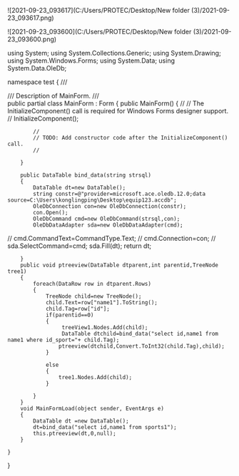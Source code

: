 ![2021-09-23_093617](C:/Users/PROTEC/Desktop/New folder (3)/2021-09-23_093617.png)

![2021-09-23_093600](C:/Users/PROTEC/Desktop/New folder (3)/2021-09-23_093600.png)

using System;
using System.Collections.Generic;
using System.Drawing;
using System.Windows.Forms;
using System.Data;
using System.Data.OleDb;

namespace test
{
    /// <summary>
    /// Description of MainForm.
    /// </summary>
    public partial class MainForm : Form
    {
        public MainForm()
        {
            //
            // The InitializeComponent() call is required for Windows Forms designer support.
            //
            InitializeComponent();
            
            //
            // TODO: Add constructor code after the InitializeComponent() call.
            //
            
        }
        
        public DataTable bind_data(string strsql)
        {
            DataTable dt=new DataTable();
            string constr=@"provider=microsoft.ace.oledb.12.0;data source=C:\Users\konglingping\Desktop\equip123.accdb";
            OleDbConnection con=new OleDbConnection(constr);
            con.Open();
            OleDbCommand cmd=new OleDbCommand(strsql,con);               
            OleDbDataAdapter sda=new OleDbDataAdapter(cmd);
//            cmd.CommandText=CommandType.Text;
//            cmd.Connection=con;
//            sda.SelectCommand=cmd;
            sda.Fill(dt);
            return dt;               
               
        }
        public void ptreeview(DataTable dtparent,int parentid,TreeNode tree1)
        {
            foreach(DataRow row in dtparent.Rows)
            {
                TreeNode child=new TreeNode();
                child.Text=row["name1"].ToString();
                child.Tag=row["id"];
                if(parentid==0)
                {
                     treeView1.Nodes.Add(child);
                     DataTable dtchild=bind_data("select id,name1 from name1 where id_sport="+ child.Tag);
                    ptreeview(dtchild,Convert.ToInt32(child.Tag),child);
                }
                
                else
                {
                    tree1.Nodes.Add(child);
                }
                    
            }
        }
        void MainFormLoad(object sender, EventArgs e)
        {    
            DataTable dt =new DataTable();
            dt=bind_data("select id,name1 from sports1");
            this.ptreeview(dt,0,null);
        }
        
    }
}